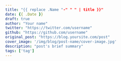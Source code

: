 ```yaml
---
title: "{{ replace .Name "-" " " | title }}"
date: {{ .Date }}
draft: true
author: "Your name"
twitter: "https://twitter.com/username"
github: "https://github.com/username"
original_post: "https://blog.yoursite.com/post"
cover_image: '/img/blog/post-name/cover-image.jpg'
description: "post's brief summary"
tags: ['tag']
---
```

